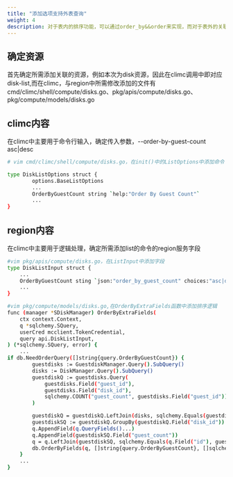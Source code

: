 ```yaml
---
title: "添加选项支持外表查询"
weight: 4
description: 对于表内的排序功能，可以通过order_by&&order来实现，而对于表外的关联查询功能，order_by&&order已不足以实现,因此需要添加额外的字段来实现关联查询的功能，本次以disk关联guest根据guest总数排序为例
---
```


## 确定资源
首先确定所需添加关联的资源，例如本次为disk资源，因此在climc调用中即对应disk-list,而在climc，与region中所需修改添加的文件有cmd/climc/shell/compute/disks.go、pkg/apis/compute/disks.go、pkg/compute/models/disks.go

## climc内容

在climc中主要用于命令行输入，确定传入参数，--order-by-guest-count asc|desc

```bash
# vim cmd/climc/shell/compute/disks.go，在init()中的ListOptions中添加命令

type DiskListOptions struct {
		options.BaseListOptions
		...
		OrderByGuestCount string `help:"Order By Guest Count"`
        ...
}

```

##  region内容

在climc中主要用于逻辑处理，确定所需添加list的命令的region服务字段

```sh
#vim pkg/apis/compute/disks.go，在ListInput中添加字段
type DiskListInput struct {
	...
	OrderByGuestCount sting `json:"order_by_guest_count" choices:"asc|desc"`
	...
}
```


```sh
#vim pkg/compute/models/disks.go,在OrderByExtraFields函数中添加排序逻辑
func (manager *SDiskManager) OrderByExtraFields(
	ctx context.Context,
	q *sqlchemy.SQuery,
	userCred mcclient.TokenCredential,
	query api.DiskListInput,
) (*sqlchemy.SQuery, error) {
	...
if db.NeedOrderQuery([]string{query.OrderByGuestCount}) {
		guestdisks := GuestdiskManager.Query().SubQuery()
		disks := DiskManager.Query().SubQuery()
		guestdiskQ := guestdisks.Query(
			guestdisks.Field("guest_id"),
			guestdisks.Field("disk_id"),
			sqlchemy.COUNT("guest_count", guestdisks.Field("guest_id")),
		)

		guestdiskQ = guestdiskQ.LeftJoin(disks, sqlchemy.Equals(guestdiskQ.Field("disk_id"), disks.Field("id")))
		guestdiskSQ := guestdiskQ.GroupBy(guestdiskQ.Field("disk_id")).SubQuery()
		q.AppendField(q.QueryFields()...)
		q.AppendField(guestdiskSQ.Field("guest_count"))
		q = q.LeftJoin(guestdiskSQ, sqlchemy.Equals(q.Field("id"), guestdiskSQ.Field("disk_id")))
		db.OrderByFields(q, []string{query.OrderByGuestCount}, []sqlchemy.IQueryField{guestdiskQ.Field("guest_count")})
	}
	...
}
```